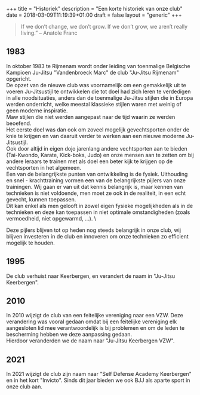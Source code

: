 +++
title = "Historiek"
description = "Een korte historiek van onze club"
date = 2018-03-09T11:19:39+01:00
draft = false
layout = "generic"
+++

> If we don’t change, we don’t grow. If we don’t grow, we aren’t really living.” – Anatole Franc

## 1983
In oktober 1983 te Rijmenam wordt onder leiding van toenmalige Belgische Kampioen Ju-Jitsu "Vandenbroeck Marc" de club "Ju-Jitsu Rijmenam" opgericht. \
De opzet van de nieuwe club was voornamelijk om een gemakkelijk uit te voeren Ju-Jitsustijl te ontwikkelen die tot doel had zich leren te verdedigen in alle noodsituaties, anders dan de toenmalige Ju-Jitsu stijlen die in Europa werden onderricht, welke meestal klassieke stijlen waren met weinig of geen moderne inspiratie. \
Maw stijlen die niet werden aangepast naar de tijd waarin ze werden beoefend. \
Het eerste doel was dan ook om zoveel mogelijk gevechtsporten onder de knie te krijgen en van daaruit verder te werken aan een nieuwe moderne Ju-Jitsustijl. \
Ook door altijd in eigen dojo jarenlang andere vechtsporten aan te bieden (Tai-Kwondo, Karate, Kick-boks, Judo) en onze mensen aan te zetten om bij andere leraars te trainen met als doel een beter kijk te krijgen op de vechtsporten in het algemeen. \
Een van de belangrijkste punten van ontwikkeling is de fysiek. Uithouding en snel - krachttraining vormen een van de belangrijkste pijlers van onze trainingen. Wij gaan er van uit dat kennis belangrijk is, maar kennen van technieken is niet voldoende, men moet ze ook in de realiteit, in een echt gevecht, kunnen toepassen. \
Dit kan enkel als men gelooft in zowel eigen fysieke mogelijkheden als in de technieken en deze kan toepassen in niet optimale omstandigheden (zoals vermoedheid, niet opgewarmd, ...). \

Deze pijlers blijven tot op heden nog steeds belangrijk in onze club, wij blijven investeren in de club en innoveren om onze technieken zo efficient mogelijk te houden.

## 1995
De club verhuist naar Keerbergen, en verandert de naam in "Ju-Jitsu Keerbergen".

## 2010
In 2010 wijzigt de club van een feitelijke vereniging naar een VZW.
Deze verandering was vooral gedaan omdat bij een feitelijke vereniging elk aangesloten lid mee verantwoordelijk is bij problemen en om de leden te bescherming hebben we deze aanpassing gedaan. \
Hierdoor veranderden we de naam naar "Ju-Jitsu Keerbergen VZW".

## 2021
In 2021 wijzigt de club zijn naam naar "Self Defense Academy Keerbergen" en in het kort "Invicto". Sinds dit jaar bieden we ook BJJ als aparte sport in onze club aan.